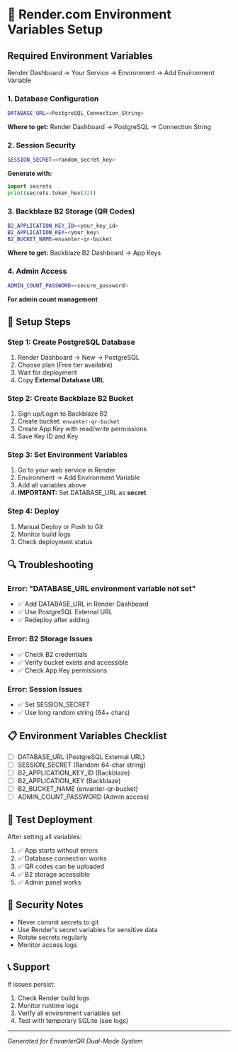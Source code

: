 # 🚀 Render.com Environment Variables Setup

## Required Environment Variables

Render Dashboard → Your Service → Environment → Add Environment Variable

### 1. Database Configuration
```bash
DATABASE_URL=<PostgreSQL_Connection_String>
```
**Where to get:** Render Dashboard → PostgreSQL → Connection String

### 2. Session Security
```bash
SESSION_SECRET=<random_secret_key>
```
**Generate with:**
```python
import secrets
print(secrets.token_hex(32))
```

### 3. Backblaze B2 Storage (QR Codes)
```bash
B2_APPLICATION_KEY_ID=<your_key_id>
B2_APPLICATION_KEY=<your_key>
B2_BUCKET_NAME=envanter-qr-bucket
```
**Where to get:** Backblaze B2 Dashboard → App Keys

### 4. Admin Access
```bash
ADMIN_COUNT_PASSWORD=<secure_password>
```
**For admin count management**

## 🔧 Setup Steps

### Step 1: Create PostgreSQL Database
1. Render Dashboard → New → PostgreSQL
2. Choose plan (Free tier available)
3. Wait for deployment
4. Copy **External Database URL**

### Step 2: Create Backblaze B2 Bucket
1. Sign up/Login to Backblaze B2
2. Create bucket: `envanter-qr-bucket`
3. Create App Key with read/write permissions
4. Save Key ID and Key

### Step 3: Set Environment Variables
1. Go to your web service in Render
2. Environment → Add Environment Variable
3. Add all variables above
4. **IMPORTANT:** Set DATABASE_URL as **secret**

### Step 4: Deploy
1. Manual Deploy or Push to Git
2. Monitor build logs
3. Check deployment status

## 🔍 Troubleshooting

### Error: "DATABASE_URL environment variable not set"
- ✅ Add DATABASE_URL in Render Dashboard
- ✅ Use PostgreSQL External URL
- ✅ Redeploy after adding

### Error: B2 Storage Issues
- ✅ Check B2 credentials
- ✅ Verify bucket exists and accessible
- ✅ Check App Key permissions

### Error: Session Issues
- ✅ Set SESSION_SECRET
- ✅ Use long random string (64+ chars)

## 📋 Environment Variables Checklist

- [ ] DATABASE_URL (PostgreSQL External URL)
- [ ] SESSION_SECRET (Random 64-char string)
- [ ] B2_APPLICATION_KEY_ID (Backblaze)
- [ ] B2_APPLICATION_KEY (Backblaze)
- [ ] B2_BUCKET_NAME (envanter-qr-bucket)
- [ ] ADMIN_COUNT_PASSWORD (Admin access)

## 🧪 Test Deployment

After setting all variables:

1. ✅ App starts without errors
2. ✅ Database connection works
3. ✅ QR codes can be uploaded
4. ✅ B2 storage accessible
5. ✅ Admin panel works

## 🔐 Security Notes

- Never commit secrets to git
- Use Render's secret variables for sensitive data
- Rotate secrets regularly
- Monitor access logs

## 📞 Support

If issues persist:
1. Check Render build logs
2. Monitor runtime logs
3. Verify all environment variables set
4. Test with temporary SQLite (see logs)

---
*Generated for EnvanterQR Dual-Mode System*